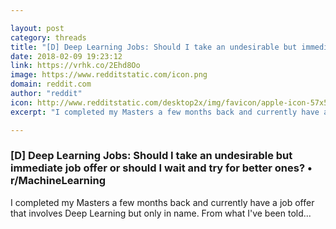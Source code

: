 ```yaml
---

layout: post
category: threads
title: "[D] Deep Learning Jobs: Should I take an undesirable but immediate job offer or should I wait and try for better ones?"
date: 2018-02-09 19:23:12
link: https://vrhk.co/2Ehd8Oo
image: https://www.redditstatic.com/icon.png
domain: reddit.com
author: "reddit"
icon: http://www.redditstatic.com/desktop2x/img/favicon/apple-icon-57x57.png
excerpt: "I completed my Masters a few months back and currently have a job offer that involves Deep Learning but only in name. From what I've been told..."

---
```


### [D] Deep Learning Jobs: Should I take an undesirable but immediate job offer or should I wait and try for better ones? • r/MachineLearning

I completed my Masters a few months back and currently have a job offer that involves Deep Learning but only in name. From what I've been told...